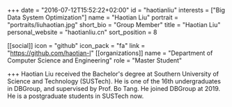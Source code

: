 +++
date = "2016-07-12T15:52:22+02:00"
id = "haotianliu"
interests = ["Big Data System Optimization"]
name = "Haotian Liu"
portrait = "portraits/liuhaotian.jpg"
short_bio = "Group Member"
title = "Haotian Liu"
personal_website = "haotianliu.cn"
sort_position = 8

[[social]]
    icon = "github"
    icon_pack = "fa"
    link = "https://github.com/haotian-l"
[[organizations]]
    name = "Department of Computer Science and Engineering"
    role = "Master Student"


+++
Haotian Liu received the Bachelor's degree at Southern University of Science and Technology (SUSTech). He is one of the 16th undergraduates in DBGroup, and supervised by Prof. Bo Tang. He joined DBGroup at 2019. He is a postgraduate students in SUSTech now.
